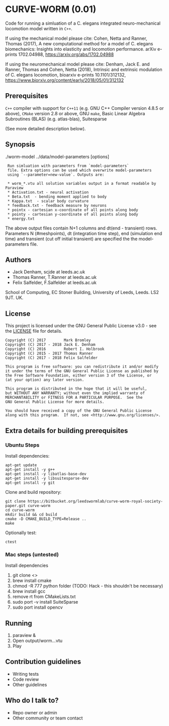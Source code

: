 # CURVE-WORM (0.01)

Code for running a simluation of a C. elegans integrated neuro-mechanical locomotion model written in `C++`.

If using the mechanical model please cite: Cohen, Netta and Ranner, Thomas (2017), A new computational method for a model of C. elegans biomechanics: Insights into elasticity and locomotion performance.  arXiv e-prints 1702.04988, https://arxiv.org/abs/1702.04988

If using the neuromechanical model please cite: Denham, Jack E. and Ranner, Thomas and Cohen, Netta (2018), Intrinsic and extrinsic modulation of C. elegans locomotion,  bioarxiv e-prints 10.1101/312132,    https://www.biorxiv.org/content/early/2018/05/01/312132

## Prerequisites

`C++` compiler with support for `C++11` (e.g. GNU C++ Compiler version 4.8.5 or above), `CMake` version 2.8 or above,
GNU `make`,
Basic Linear Algebra Subroutines (BLAS) (e.g. atlas-blas),
Suitesparse

(See more detailed description below).

## Synopsis

  ./worm-model ../data/model-parameters [options]

     Run simluation with parameters from `model-parameters`
     file. Extra options can be used which overwrite model-parameters
     using `--parameter=new-value`. Outputs are:

     * worm_*.vtu all solution variables output in a format readable by Paraview
     * Activation.txt - neural activation
     * Beta.txt  - bending moment applied to body
     * Kappa.txt  - scalar body curvature
     * feedback.txt - feedback measure by neurons
     * pointx - cartesian x-coordinate of all points along body
     * pointy - cartesian y-coordinate of all points along body
     * energy.txt

   The above output files contain N+1 columns and dt(end - transient) rows.
   Parameters N (#meshpoints), dt (integration time step), end (simulation end time) 
   and transient (cut off initial transient) are specified the the model-parameters file.

## Authors

* Jack Denham, scjde at leeds.ac.uk
* Thomas Ranner, T.Ranner at leeds.ac.uk
* Felix Salfelder, F.Salfelder at leeds.ac.uk

School of Computing, EC Stoner Building, University of Leeds, Leeds. LS2 9JT. UK.

## License

This project is licensed under the GNU General Public License v3.0 - see the [LICENSE](LICENSE) file for details.

    Copyright (C) 2017        Mark Bromley
    Copyright (C) 2017 - 2018 Jack E. Denham
    Copyright (C) 2016        Robert I. Holbrook
    Copyright (C) 2015 - 2017 Thomas Ranner
    Copyright (C) 2017 - 2018 Felix Salfelder

    This program is free software: you can redistribute it and/or modify
    it under the terms of the GNU General Public License as published by
    the Free Software Foundation, either version 3 of the License, or
    (at your option) any later version.

    This program is distributed in the hope that it will be useful,
    but WITHOUT ANY WARRANTY; without even the implied warranty of
    MERCHANTABILITY or FITNESS FOR A PARTICULAR PURPOSE.  See the
    GNU General Public License for more details.

    You should have received a copy of the GNU General Public License
    along with this program.  If not, see <http://www.gnu.org/licenses/>.
    

## Extra details for building prerequisites

### Ubuntu Steps

Install dependencies:
```
apt-get update
apt-get install -y g++
apt-get install -y libatlas-base-dev
apt-get install -y libsuitesparse-dev
apt-get install -y git
```

Clone and build repository:
```
git clone https://bitbucket.org/leedswormlab/curve-worm-royal-society-paper.git curve-worm
cd curve-worm
mkdir build && cd build
cmake -D CMAKE_BUILD_TYPE=Release ..
make
```

Optionally test:
```
ctest
```

### Mac steps (untested)

Install dependencies

1. git clone <<repository URL>>
2. brew install cmake
3. chmod -R 777 python folder (TODO: Hack - this shouldn't be necessary)
4. brew install gcc
5. remove rt from CMakeLists.txt
6. sudo port -v install SuiteSparse
7. sudo port install opencv

## Running

1. paraview &
2. Open output/worm...vtu
3. Play

## Contribution guidelines ###

* Writing tests
* Code review
* Other guidelines

## Who do I talk to? ###

* Repo owner or admin
* Other community or team contact
